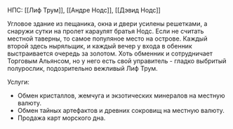 НПС: [[Лиф Трум]], [[Андре Нодс]], [[Дэвид Нодс]]

Угловое здание из пещаника, окна и двери усилены решетками, а снаружи сутки на пролет караулят братья Нодс. Если не считать местной таверны, то самое популяное место на острове. Каждый второй здесь ныряльщик, и каждый вечер у входа в обенник выстраивается очередь за золотом. Хоть обменник и сотрудничает Торговым Альянсом, но у него есть свой управитель - гладко выбритый полурослик, подозрительно вежливый Лиф Трум. 

Услуги: 
* Обмен кристаллов, жемчуга и экзотических минералов на местную валюту.
* Обмен тайных артефактов и древних сокровищ на местную валюту.
* Продажа карт морского дна.
